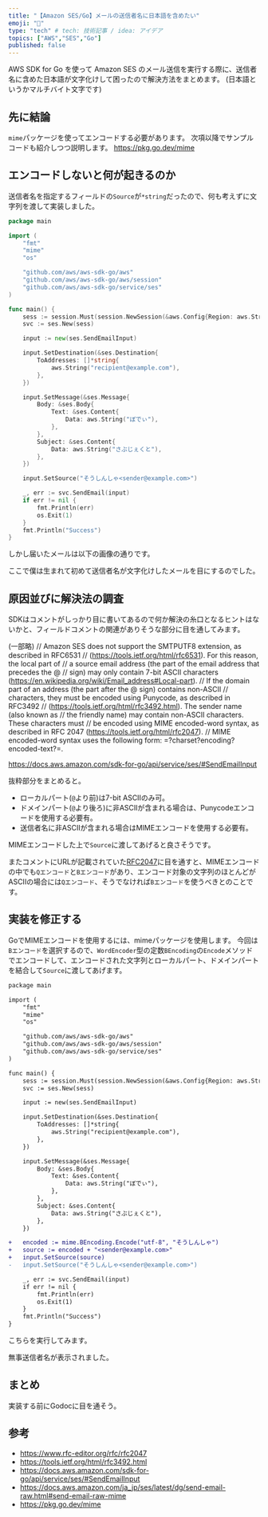 ```yaml
---
title: "【Amazon SES/Go】メールの送信者名に日本語を含めたい"
emoji: "📩"
type: "tech" # tech: 技術記事 / idea: アイデア
topics: ["AWS","SES","Go"]
published: false
---
```


AWS SDK for Go を使って Amazon SES のメール送信を実行する際に、送信者名に含めた日本語が文字化けして困ったので解決方法をまとめます。
(日本語というかマルチバイト文字です)

## 先に結論

`mime`パッケージを使ってエンコードする必要があります。
次項以降でサンプルコードも紹介しつつ説明します。
https://pkg.go.dev/mime

## エンコードしないと何が起きるのか

送信者名を指定するフィールドの`Source`が`*string`だったので、何も考えずに文字列を渡して実装しました。

```go
package main

import (
	"fmt"
	"mime"
	"os"

	"github.com/aws/aws-sdk-go/aws"
	"github.com/aws/aws-sdk-go/aws/session"
	"github.com/aws/aws-sdk-go/service/ses"
)

func main() {
	sess := session.Must(session.NewSession(&aws.Config{Region: aws.String("ap-northeast-1")}))
	svc := ses.New(sess)

	input := new(ses.SendEmailInput)

	input.SetDestination(&ses.Destination{
		ToAddresses: []*string{
			aws.String("recipient@example.com"),
		},
	})

	input.SetMessage(&ses.Message{
		Body: &ses.Body{
			Text: &ses.Content{
				Data: aws.String("ぼでぃ"),
			},
		},
		Subject: &ses.Content{
			Data: aws.String("さぶじぇくと"),
		},
	})

	input.SetSource("そうしんしゃ<sender@example.com>")

	_, err := svc.SendEmail(input)
	if err != nil {
		fmt.Println(err)
		os.Exit(1)
	}
	fmt.Println("Success")
}
```

しかし届いたメールは以下の画像の通りです。

ここで僕は生まれて初めて送信者名が文字化けしたメールを目にするのでした。

## 原因並びに解決法の調査

SDKはコメントがしっかり目に書いてあるので何か解決の糸口となるヒントはないかと、フィールドコメントの関連がありそうな部分に目を通してみます。

>
(一部略)
// Amazon SES does not support the SMTPUTF8 extension, as described in RFC6531
// (https://tools.ietf.org/html/rfc6531). For this reason, the local part of
// a source email address (the part of the email address that precedes the @
// sign) may only contain 7-bit ASCII characters (https://en.wikipedia.org/wiki/Email_address#Local-part).
// If the domain part of an address (the part after the @ sign) contains non-ASCII
// characters, they must be encoded using Punycode, as described in RFC3492
// (https://tools.ietf.org/html/rfc3492.html). The sender name (also known as
// the friendly name) may contain non-ASCII characters. These characters must
// be encoded using MIME encoded-word syntax, as described in RFC 2047 (https://tools.ietf.org/html/rfc2047).
// MIME encoded-word syntax uses the following form: =?charset?encoding?encoded-text?=.

https://docs.aws.amazon.com/sdk-for-go/api/service/ses/#SendEmailInput

抜粋部分をまとめると。

- ローカルパート(`@`より前)は7-bit ASCIIのみ可。
- ドメインパート(`@`より後ろ)に非ASCIIが含まれる場合は、Punycodeエンコードを使用する必要有。
- 送信者名に非ASCIIが含まれる場合はMIMEエンコードを使用する必要有。

MIMEエンコードした上で`Source`に渡してあげると良さそうです。

またコメントにURLが記載されていた[RFC2047](https://www.rfc-editor.org/rfc/rfc2047)に目を通すと、MIMEエンコードの中でも`Qエンコード`と`Bエンコード`があり、エンコード対象の文字列のほとんどがASCIIの場合には`Qエンコード`、そうでなければ`Bエンコード`を使うべきとのことです。

## 実装を修正する

GoでMIMEエンコードを使用するには、mimeパッケージを使用します。
今回は`Bエンコード`を選択するので、`WordEncoder`型の定数`BEncoding`の`Encode`メソッドでエンコードして、エンコードされた文字列とローカルパート、ドメインパートを結合して`Source`に渡してあげます。

```diff go
package main

import (
	"fmt"
	"mime"
	"os"

	"github.com/aws/aws-sdk-go/aws"
	"github.com/aws/aws-sdk-go/aws/session"
	"github.com/aws/aws-sdk-go/service/ses"
)

func main() {
	sess := session.Must(session.NewSession(&aws.Config{Region: aws.String("ap-northeast-1")}))
	svc := ses.New(sess)

	input := new(ses.SendEmailInput)

	input.SetDestination(&ses.Destination{
		ToAddresses: []*string{
			aws.String("recipient@example.com"),
		},
	})

	input.SetMessage(&ses.Message{
		Body: &ses.Body{
			Text: &ses.Content{
				Data: aws.String("ぼでぃ"),
			},
		},
		Subject: &ses.Content{
			Data: aws.String("さぶじぇくと"),
		},
	})

+	encoded := mime.BEncoding.Encode("utf-8", "そうしんしゃ")
+	source := encoded + "<sender@example.com>"
+	input.SetSource(source)
-   input.SetSource("そうしんしゃ<sender@example.com>")

	_, err := svc.SendEmail(input)
	if err != nil {
		fmt.Println(err)
		os.Exit(1)
	}
	fmt.Println("Success")
}
```

こちらを実行してみます。

無事送信者名が表示されました。


## まとめ

実装する前にGodocに目を通そう。

## 参考

- https://www.rfc-editor.org/rfc/rfc2047
- https://tools.ietf.org/html/rfc3492.html
- https://docs.aws.amazon.com/sdk-for-go/api/service/ses/#SendEmailInput
- https://docs.aws.amazon.com/ja_jp/ses/latest/dg/send-email-raw.html#send-email-raw-mime
- https://pkg.go.dev/mime
